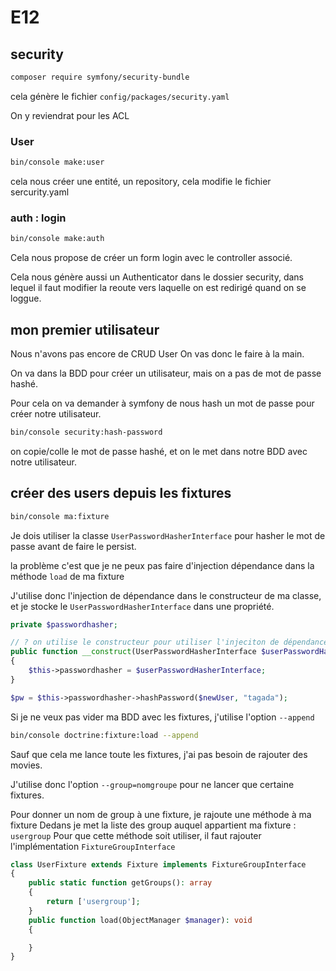 # E12

## security

```bash
composer require symfony/security-bundle
```

cela génère le fichier `config/packages/security.yaml`

On y reviendrat pour les ACL

### User

```bash
bin/console make:user
```

cela nous créer une entité, un repository, cela modifie le fichier sercurity.yaml

### auth : login

```bash
bin/console make:auth
```

Cela nous propose de créer un form login avec le controller associé.

Cela nous génère aussi un Authenticator dans le dossier security, dans lequel il faut modifier la reoute vers laquelle on est redirigé quand on se loggue.

## mon premier utilisateur

Nous n'avons pas encore de CRUD User
On vas donc le faire à la main.

On va dans la BDD pour créer un utilisateur, mais on a pas de mot de passe hashé.

Pour cela on va demander à symfony de nous hash un mot de passe pour créer notre utilisateur.

```bash
bin/console security:hash-password
```

on copie/colle le mot de passe hashé, et on le met dans notre BDD avec notre utilisateur.

## créer des users depuis les fixtures

```bash
bin/console ma:fixture
```

Je dois utiliser la classe `UserPasswordHasherInterface` pour hasher le mot de passe avant de faire le persist.

la problème c'est que je ne peux pas faire d'injection dépendance dans la méthode `load` de ma fixture

J'utilise donc l'injection de dépendance dans le constructeur de ma classe, et je stocke le `UserPasswordHasherInterface` dans une propriété.

```php
private $passwordhasher;

// ? on utilise le constructeur pour utiliser l'injeciton de dépendance
public function __construct(UserPasswordHasherInterface $userPasswordHasherInterface)
{
    $this->passwordhasher = $userPasswordHasherInterface;
}
```

```php
$pw = $this->passwordhasher->hashPassword($newUser, "tagada");
```

Si je ne veux pas vider ma BDD avec les fixtures, j'utilise l'option `--append`

```bash
bin/console doctrine:fixture:load --append
```

Sauf que cela me lance toute les fixtures, j'ai pas besoin de rajouter des movies.

J'utilise donc l'option `--group=nomgroupe` pour ne lancer que certaine fixtures.

Pour donner un nom de group à une fixture, je rajoute une méthode à ma fixture
Dedans je met la liste des group auquel appartient ma fixture : `usergroup`
Pour que cette méthode soit utiliser, il faut rajouter l'implémentation `FixtureGroupInterface`

```php
class UserFixture extends Fixture implements FixtureGroupInterface
{
    public static function getGroups(): array
    {
        return ['usergroup'];
    }
    public function load(ObjectManager $manager): void
    {

    }
}
```
